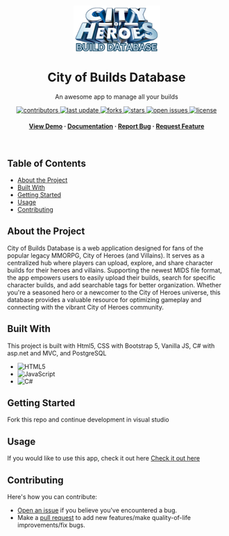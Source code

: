 
<div align="center">

<img src="https://github.com/OakesekAo/CBD/blob/main/wwwroot/images/logo/logoT.png" alt="Logo" width="200" height="auto">
<h1>City of Builds Database</h1>
<p>An awesome app to manage all your builds</p>


<!-- Badges -->

<p>
  <a href="https://github.com/OakesekAo/CBD/graphs/contributors">
    <img src="https://img.shields.io/github/contributors/OakesekAo/CBD" alt="contributors" />
  </a>
  <a href="">
    <img src="https://img.shields.io/github/last-commit/OakesekAo/CBD" alt="last update" />
  </a>
  <a href="https://github.com/OakesekAo/CBD/network/members">
    <img src="https://img.shields.io/github/forks/OakesekAo/CBD" alt="forks" />
  </a>
  <a href="https://github.com/OakesekAo/CBD/stargazers">
    <img src="https://img.shields.io/github/stars/OakesekAo/CBD" alt="stars" />
  </a>
  <a href="https://github.com/OakesekAo/CBD/issues/">
    <img src="https://img.shields.io/github/issues/OakesekAo/CBD" alt="open issues" />
  </a>
  <a href="https://github.com/OakesekAo/CBD/blob/master/LICENSE">
    <img src="https://img.shields.io/github/license/OakesekAo/CBD.svg" alt="license" />
  </a>
</p>
    

<h4>
  <a href="https://github.com/OakesekAo/CBD/">View Demo</a>
  <span> · </span>
    <a href="https://github.com/OakesekAo/CBD">Documentation</a>
  <span> · </span>
    <a href="https://github.com/OakesekAo/CBD/issues/">Report Bug</a>
  <span> · </span>
    <a href="https://github.com/OakesekAo/CBD/issues/">Request Feature</a>
  </h4>
</div>
<br />

<!-- Table Of Contents -->
## Table of Contents  
* [About the Project ](#about-the-project) 
* [Built With ](#built-with) 
* [Getting Started ](#getting-started) 
* [Usage ](#usage) 
* [Contributing ](#contributing) 
<!-- End of Table Of Contents -->

## About the Project 

City of Builds Database is a web application designed for fans of the popular legacy MMORPG, City of Heroes (and Villains). It serves as a centralized hub where players can upload, explore, and share character builds for their heroes and villains. Supporting the newest MIDS file format, the app empowers users to easily upload their builds, search for specific character builds, and add searchable tags for better organization. Whether you're a seasoned hero or a newcomer to the City of Heroes universe, this database provides a valuable resource for optimizing gameplay and connecting with the vibrant City of Heroes community. 


## Built With 
This project is built with Html5, CSS with Bootstrap 5, Vanilla JS, C# with asp.net and MVC, and PostgreSQL 
 * ![HTML5](https://img.shields.io/badge/html5-%23E34F26?style=for-the-badge&logo=html5&logoColor=white) 
 * ![JavaScript](https://img.shields.io/badge/javascript-%23323330?style=for-the-badge&logo=javascript&logoColor=%23F7DF1E) 
 * ![C#](https://img.shields.io/badge/c_sharp-%23239120?style=for-the-badge&logo=c-sharp&logoColor=white) 


## Getting Started 
Fork this repo and continue development in visual studio


## Usage 

If you would like to use this app, check it out here
[Check it out here](https://midstoondb.up.railway.app/) 


## Contributing 

Here's how you can contribute:

- [Open an issue]() if you believe you've encountered a bug.
- Make a [pull request]() to add new features/make quality-of-life improvements/fix bugs.
         
